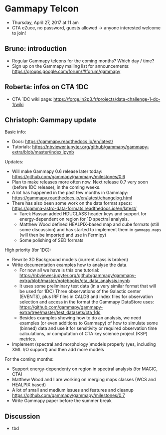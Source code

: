 # Gammapy Telcon

* Thursday, April 27, 2017 at 11 am
* CTA eZuce, no password, guests allowed -> anyone interested welcome to join!

## Bruno: introduction

* Regular Gammapy telcons for the coming months?
  Which day / time?
* Sign up on the Gammapy mailing list for announcements:
  https://groups.google.com/forum/#!forum/gammapy

## Roberta: infos on CTA 1DC 

* CTA 1DC wiki page: https://forge.in2p3.fr/projects/data-challenge-1-dc-1/wiki

## Christoph: Gammapy update

Basic info:
* Docs: https://gammapy.readthedocs.io/en/latest/
* Tutorials: https://nbviewer.jupyter.org/github/gammapy/gammapy-extra/blob/master/index.ipynb
 

Updates:

* Will make Gammapy 0.6 release later today:
  https://github.com/gammapy/gammapy/milestones/0.6
* Plan to make releases more often now.
  Next release 0.7 very soon (before 1DC release), in the coming weeks.
* A lot has happened in the past few months in Gammapy:
  https://gammapy.readthedocs.io/en/latest/changelog.html
* There has also been some work on the data format specs: 
  https://gamma-astro-data-formats.readthedocs.io/en/latest/
    * Tarek Hassan added HDUCLASS header keys and support for energy-dependent
      on region for 1D spectral analysis.
    * Matthew Wood defined HEALPIX-based map and cube formats
      (still some discussion) and has started to implement them
      in ``gammapy.maps`` (will then be imported and use in Fermipy)
    * Some polishing of SED formats

High priority (for 1DC):

* Rewrite 3D Background models (current class is broken)
* Write documentation examples how to analyse the data.
    * For now all we have is this one tutorial: https://nbviewer.jupyter.org/github/gammapy/gammapy-extra/blob/master/notebooks/cta_data_analysis.ipynb 
    * It uses some preliminary test data (in a very similar format that will be used for 1DC)
      Three observations of the Galactic center (EVENTS), plus IRF files in CALDB
      and index files for observation selection and access in the format the
      Gammapy DataStore uses: https://github.com/gammapy/gammapy-extra/tree/master/test_datasets/cta_1dc
    * Besides examples showing how to do an analysis, we need examples
      (or even additions to Gammapy) of how to simulate some (binned) data
      and use it for sensitivity or required observation time calculations,
      or computation of CTA key science project (KSP) metrics.
* Implement (spectral and morphology )models properly (yes, including XML I/O support)
  and then add more models

For the coming months:

* Support energy-dependenty on region in spectral analysis (for MAGIC, CTA)
* Matthew Wood and I are working on merging maps classes
  (WCS and HEALPIX based)
* A lot of small and medium issues and features and cleanup
  https://github.com/gammapy/gammapy/milestones/0.7
* Write Gammapy paper before the summer break

## Discussion

* tbd